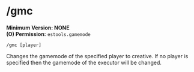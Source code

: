 # /gmc

**Minimum Version: NONE**  
**(O) Permission:** `estools.gamemode`
```
/gmc [player]
```

Changes the gamemode of the specified player to creative. If no player is specified then
the gamemode of the executor will be changed.
